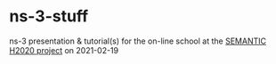 # ns-3-stuff
ns-3 presentation & tutorial(s) for the on-line school at the [SEMANTIC H2020 project](https://fogus.gr/semantic/) on 2021-02-19
